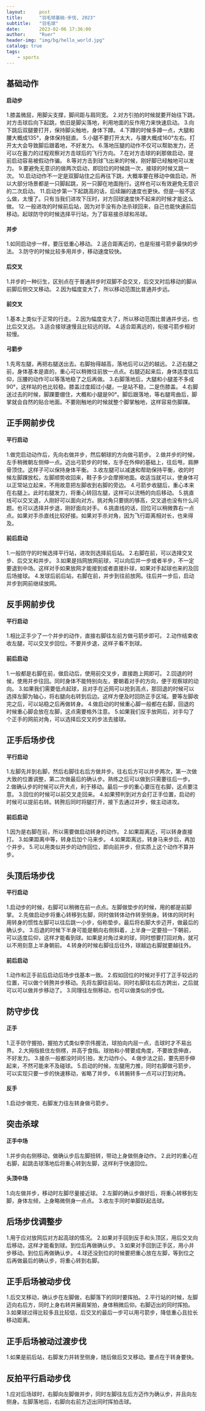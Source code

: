 ```yaml
---
layout:     post
title:      "羽毛球基础-步伐, 2023"
subtitle:   "羽毛球"
date:       2023-02-06 17:36:00
author:     "Ruer"
header-img: "img/bg/hello_world.jpg"
catalog: true
tags:
    - sports
---
```


## 基础动作

#### 启动步

1.膝盖微屈，用脚尖支撑，脚间距与肩同宽。
2.对方引拍的时候就要开始往下跳，对方击球后向下起跳，依旧是脚尖落地，利用地面的反作用力来快速启动。
3.向下跳后双腿要打开，保持脚尖触地，身体下蹲。
4.下蹲的时候多蹲一点，大腿和腰大概成135°，身体保持挺直。
5.小腿不要打开太大，与腰大概成160°左右。打开太大会导致脚后跟着地，不好发力。
6.落地压腿的动作不仅可以帮助发力，还可以在蓄力的过程观察对方击球后的飞行方向。
7.在对方击球的刹那做启动，提前启动容易被假动作骗。
8.等对方击到球飞出来的时候，刚好脚已经触地可以发力。
9.要避免无意识的做两次启动，即回位的时候跳一次，接球的时候又跳一次。
10.启动动作不一定是双脚站住之后再往下跳，大概率要在移动中做启动，所以大部分场景都是一只脚起跳，另一只脚在地面拖行。这样也可以有效避免无意识的二次启动。
11.启动步第一下起跳高的话，后续蹦的速度也更快。但是一般不这么做，太慢了。只有当我们进攻下压时，对方回球速度快不起来的时候才能这么做。
12.一般进攻的时候前后站，因为对手没有办法杀球回来，自己也能快速前后移动。起球防守的时候选择平行站，为了容易接杀球和吊球。

#### 并步

1.如同启动步一样，要压低重心移动。
2.适合距离近的，也是衔接弓箭步最快的步法。
3.防守的时候比较多用并步，移动速度较快。

#### 后交叉

1.并步的一种衍生，区别点在于普通并步时双脚不会交叉，后交叉时后移动的脚从前脚后侧交叉移动。
2.因为幅度变大了，所以移动范围比普通并步远。

#### 前交叉

1.基本上类似于正常的行走。
2.因为幅度变大了，所以移动范围比普通并步远，也比后交叉远。
3.适合接球速慢且比较远的球。
4.适合距离远的，衔接弓箭步相对较慢。

#### 弓箭步

1.先弯左腿，再把右腿送出去。右脚抬得越高，落地后可以迈的越远。
2.迈右腿之前，身体基本是直的，重心可以稍微往前放一点点。右腿迈起来后，身体适度往后仰，压腰的动作可以等落地稳了之后再做。
3.右脚落地后，大腿和小腿差不多成90°，这样站的也比较稳。膝盖过度超过小腿，一是站不稳，二是伤膝盖。
4.右脚送过去的时候，脚踝要绷住，大概和小腿是90°。脚后跟落地，等右腿弯曲后，脚掌就会自然的贴合地面。不要刚触地的时候就整个脚掌触地，这样容易伤脚踝。

## 正手网前步伐

#### 平行启动

1.做完启动动作后，先向右做并步，然后朝球的方向做弓箭步。
2.做并步的时候，左手稍微朝左侧伸一点。迈出弓箭步的时候，左手在外伸的基础上，往后甩，肩胛骨顶住。这样子可以保持身体平衡。
3.收左腿可以减速和帮助保持平衡，收的时候左脚踝放松，左脚顺势收回来，鞋子多少会摩擦地面。收适当就可以，使身体可以正常站立起来，不用故意把左脚收到右脚的旁边。
4.弓箭步收腿后，重心本来在右腿上。此时右腿发力，将重心转回左腿，这样可以流畅的向后移动。
5.挑直线可以交叉退，人刚好可以面向对方。挑对角只要挑的够高，交叉退也没有什么问题。也可以选择并步退，刚好面向对手。
6.挑直线的话，回位可以稍微靠右一点点。如果对手杀直线比较好接。如果对手杀对角，因为飞行距离相对长，也来得及。

#### 前后启动

1.一般防守的时候选择平行站，进攻则选择前后站。
2.右脚在前，可以选择交叉步、后交叉和并步。
3.如果是挡网放网前球，可以向后并一步或者半步，不一定要退到中场。这样对手如果放网才能接到或者直接扑球，如果对手起球也来的及回后场接球。
4.发球后前后站，右脚在前，并步到往前放网。往后并一步后，启动并步到网前继续放网。

## 反手网前步伐

#### 平行启动

1.相比正手少了一个并步的动作，直接右脚往左前方做弓箭步即可。
2.动作结束收收左腿，可以交叉步回位。不要并步退，这样子看不到球。

#### 前后启动

1.一般都是右脚在前，做启动后，使用前交叉步，直接跑上网即可。
2.回退的时候，使用并步往回。同时身体不能特别向左，要朝着对手的方向，便于观察球的动向。
3.如果我们需要低点起球，且对手在近网可以抢到高点，那回退的时候可以选择左脚为轴心，将右腿向右转到后边。这样方便及时回防正手区域。要等左脚收完之后，可以站稳之后再做转身。
4.做启动的时候重心脚一般都在右脚，回退的时候重心脚会放在左脚，这点需要格外注意。
5.如果我们反手放网后，对手勾了个正手的网前对角，可以选择后交叉的步法去接球。

## 正手后场步伐

#### 平行启动

1.左脚先并到右脚，然后右脚往右后方做并步。往右后方可以并步两次，第一次做大致的位置调整，第二次做最后的确认步。熟练之后可以做到只需要往后一步。
2.做确认步的时候可以开大点，利于移动。最后一步的重心要压在右脚，这点要注意。
3.回位的时候可以前交叉走回来。
4.如果预判到对方会打正手位置，启动的时候可以提前右转。转胯后同时将腿打开，接下去通过并步，做主动进攻。

#### 前后启动

1.因为是右脚在前，所以需要做启动转身的动作。
2.如果距离近，可以转身直接打。
3.如果距离中等，转身后加个马来步。
4.如果距离远，转身马来步后，再加个并步。
5.可以用类似并步的动作回位，即向前并步，但实质上这个动作不算并步。

## 头顶后场步伐

#### 平行启动

1.启动步的时候，右脚可以稍微在前一点点。左脚做垫步的时候，用的都是前脚掌。
2.先做启动步将重心转移到左脚，同时做转体动作转至侧身。转体的同时利用转身的惯性左脚可以往后跳一小步，俗称垫步。最后将右脚大步迈开，做最后的确认步。
3.后退的时候下半身可能是朝向右侧斜着，上半身一定要扭一下朝前，可以适度后仰，这样才能看到球。如果是对角过来的球，同时想要打回对角，就可以不用刻意上半身朝前。
4.转身的时候右脚往后往外，球越边右脚就要越往外。

#### 前后启动

1.动作和正手前后启动后场步伐基本一致。
2.假如回位的时候对手打了正手较远的位置，可以做个转胯并步移动。先将左脚往前站，同时右脚往右后方跨出，之后就可以可以做并步移动了。
3.同理往左侧移动，也可以做类似的步伐。

## 防守步伐

#### 正手

1.正手防守握拍，握拍方式类似李宗伟握法，球拍向内屈一点，击球时才不易出界。
2.大拇指抵住左侧楞，并高于食指。球拍和小臂要成角度，不要故意伸直，不好发力。
3.接杀一般都没时间引拍，发力动作小。
4.做步法之前，要先把手伸起来，不然可能来不及碰球。
5.启动的时候，左腿用力推，同时右脚做弓箭步，可以实现只要一步的快速移动，省略了并步。
6.转腕转多一点可以打到对角。

#### 反手

1.启动步做完，右脚发力往左转身做弓箭步。

## 突击杀球

#### 正手中场

1.并步向右侧移动，做确认步后左脚扭转，带动上身做侧身动作。
2.此时的重心在右脚，起跳击球落地后将重心转到左脚，这样利于快速回位。

#### 头顶中场

1.向左做并步，移动时左脚尽量接近球。
2.左脚的确认步做好后，将重心转移到左脚，身体左倾，上身略微侧身一点点。
3.收左手同时单脚跃起击球。

## 后场步伐调整步

1.用于应对放网后对方起高球的情况。
2.如果对手回到反手和头顶区，用后交叉向后移动，这样才能看到球。到位后再做确认步。
3.如果对手回到正手区，用小并步移动。到位后再做确认步。
4.球还没到位的时候要把重心放在左脚，等到位之后再做最后的确认步，将重心转到右脚。

## 正手后场被动步伐

1.后交叉移动，确认步在左脚做，右脚落下的同时要挥拍。
2.平行站的时候，左脚迈向右后方，同时上身右转并展肩架拍，身体稍微后仰。右脚迈出的同时挥拍。
3.如果球过得比较多且比较低，后交叉的最后一步可以用弓箭步，降低重心且拉长移动距离。

## 正手后场被动过渡步伐

1.如果是前后站，右脚发力并转至侧身，随后做后交叉移动。要点在于转身要快。

## 反拍平行启动步伐

1.应对后场球时，右脚向左脚做并步，同时左脚往左后方迈作为确认步，并且向左侧身。左脚落地后，右脚向右前方迈出同时挥拍击球。